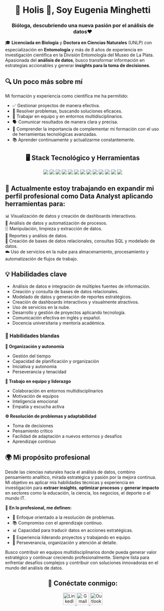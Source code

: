 <h1 align="center">👋 Holis 👋, Soy Eugenia Minghetti</h1>
<h3 align="center">Bióloga, descubriendo una nueva pasión por el análisis de datos❤️</h3>

🎓 **Licenciada en Biología** y **Doctora en Ciencias Naturales** (UNLP) con especialización en **Entomología** y más de 8 años de experiencia en investigación científica en la División Entomología del Museo de La Plata. Apasionada del **análisis de datos**, busco transformar información en estrategias accionables y generar **insights para la toma de decisiones**.  

## 🔍 Un poco más sobre mí

Mi formación y experiencia como científica me ha permitido:

- ✅ Gestionar proyectos de manera efectiva.  
- 🧠 Resolver problemas, buscando soluciones eficaces.  
- 🤝 Trabajar en equipo y en entornos multidisciplinarios.  
- 🗣️ Comunicar resultados de manera clara y precisa.  
- 🧰 Comprender la importancia de complementar mi formación con el uso de herramientas tecnológicas avanzadas.  
- 📚 Aprender continuamente y actualizarme constantemente.  

## <h2 align="center"> 🖥️ Stack Tecnológico y Herramientas </h2>
<p align="center">
  <img src="https://img.shields.io/badge/Python-3776AB?style=for-the-badge&logo=python&logoColor=white" />
  <img src="https://img.shields.io/badge/SQL%20Server-CC2927?style=for-the-badge&logo=microsoftsqlserver&logoColor=white" />
  <img src="https://img.shields.io/badge/Power%20BI-F2C811?style=for-the-badge&logo=powerbi&logoColor=black" />
  <img src="https://img.shields.io/badge/Google%20Sheets-34A853?style=for-the-badge&logo=googlesheets&logoColor=white" />
  <img src="https://img.shields.io/badge/VS%20Code-007ACC?style=for-the-badge&logo=visualstudiocode&logoColor=white" />
  <img src="https://img.shields.io/badge/Adobe%20Illustrator-FF9A00?style=for-the-badge&logo=adobeillustrator&logoColor=white" />
  <img src="https://img.shields.io/badge/Adobe%20Photoshop-31A8FF?style=for-the-badge&logo=adobephotoshop&logoColor=white" />
  <img src="https://img.shields.io/badge/CorelDRAW-009F00?style=for-the-badge&logo=coreldraw&logoColor=white" />
  <img src="https://img.shields.io/badge/Notion-000000?style=for-the-badge&logo=notion&logoColor=white" />
  <img src="https://img.shields.io/badge/Slack-4A154B?style=for-the-badge&logo=slack&logoColor=white" />
  <img src="https://img.shields.io/badge/Discord-5865F2?style=for-the-badge&logo=discord&logoColor=white" />
  <img src="https://img.shields.io/badge/Google%20Cloud%20Platform-4285F4?style=for-the-badge&logo=googlecloud&logoColor=white" />
  <img src="https://img.shields.io/badge/QGIS-589632?style=for-the-badge&logo=qgis&logoColor=white" />
</p>

## 🔭 Actualmente estoy trabajando en expandir mi perfil profesional como Data Analyst aplicando herramientas para:
📊 Visualización de datos y creación de dashboards interactivos.  
🐍 Análisis de datos y automatización de procesos.  
🗄️ Manipulación, limpieza y extracción de datos.  
📑 Reportes y análisis de datos.  
🧩 Creación de bases de datos relacionales, consultas SQL y modelado de datos.  
☁️ Uso de servicios en la nube para almacenamiento, procesamiento y automatización de flujos de trabajo.

## 💡 Habilidades clave  
- Análisis de datos e integración de múltiples fuentes de información.  
- Creación y consulta de bases de datos relacionales.  
- Modelado de datos y generación de reportes estratégicos.  
- Creación de dashboards interactivos y visualmente atractivos.  
- Uso de servicios en la nube.  
- Desarrollo y gestión de proyectos aplicando tecnología.  
- Comunicación efectiva en inglés y español.  
- Docencia universitaria y mentoría académica.  

### 🧠 Habilidades blandas

**🧭 Organización y autonomía**  
- Gestión del tiempo  
- Capacidad de planificación y organización  
- Iniciativa y autonomía  
- Perseverancia y tenacidad  

**🧩 Trabajo en equipo y liderazgo**  
- Colaboración en entornos multidisciplinarios  
- Motivación de equipos  
- Inteligencia emocional  
- Empatía y escucha activa  

**⚙️ Resolución de problemas y adaptabilidad**  
- Toma de decisiones  
- Pensamiento crítico  
- Facilidad de adaptación a nuevos entornos y desafíos  
- Aprendizaje continuo 

## 🌍 Mi propósito profesional  

Desde las ciencias naturales hacia el análisis de datos, combino pensamiento analítico, mirada estratégica y pasión por la mejora continua. Mi objetivo es aplicar mis habilidades técnicas y experiencia en investigación para **extraer insights**, **optimizar procesos** y **generar impacto** en sectores como la educación, la ciencia, los negocios, el deporte o el mundo IT.  

📌 **En lo profesional, me definen:**
- 🧠 Enfoque orientado a la resolución de problemas.  
- 📚 Compromiso con el aprendizaje continuo.  
- 📊 Capacidad para traducir datos en acciones estratégicas.  
- 🤝 Experiencia liderando proyectos y trabajando en equipo.  
- 🧾 Perseverancia, organización y atención al detalle. 

Busco contribuir en equipos multidisciplinarios donde pueda generar valor estratégico y continuar creciendo profesionalmente. Siempre lista para enfrentar desafíos complejos y contribuir con soluciones innovadoras en el mundo del análisis de datos.

<h2 align="center"> 🔗 Conéctate conmigo: </h2>

<p align="center">
  <a href="https://www.linkedin.com/in/eugenia-minghetti-017271280/" target="_blank">
    <img src="https://cdn.jsdelivr.net/gh/devicons/devicon/icons/linkedin/linkedin-original.svg" alt="LinkedIn" width="40" height="40"/>
  </a>
  <a href="mailto:eugeniaminghetti@gmail.com" target="_blank">
    <img src="https://upload.wikimedia.org/wikipedia/commons/4/4e/Gmail_Icon.png" alt="Gmail" width="40" height="40"/>
  </a>
  <a href="mailto:eugeniaminghetti@hotmail.com" target="_blank">
    <img src="https://upload.wikimedia.org/wikipedia/commons/thumb/8/8d/Microsoft_Office_Outlook_%282018–present%29.svg/1024px-Microsoft_Office_Outlook_%282018–present%29.svg.png" alt="Outlook" width="40" height="40"/>
  </a>
</p>

